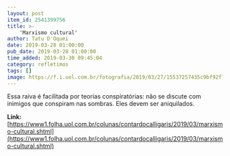 ```yaml
---
layout: post
item_id: 2541399756
title: >-
    'Marxismo cultural'
author: Tatu D'Oquei
date: 2019-03-28 01:00:00
pub_date: 2019-03-28 01:00:00
time_added: 2019-03-30 09:45:04
category: refletimos
tags: []
image: https://f.i.uol.com.br/fotografia/2019/03/27/15537257435c9bf92f7193c_1553725743_3x2_xl.jpg
---
```


Essa raiva é facilitada por teorias conspiratórias: não se discute com inimigos que conspiram nas sombras. Eles devem ser aniquilados.

**Link:** [https://www1.folha.uol.com.br/colunas/contardocalligaris/2019/03/marxismo-cultural.shtml](https://www1.folha.uol.com.br/colunas/contardocalligaris/2019/03/marxismo-cultural.shtml)

